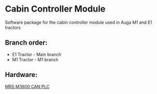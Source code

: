 # Cabin Controller Module
Software package for the cabin controller module used in Auga M1 and E1 tractors 

## Branch order:
* E1 Tractor - Main branch
* M1 Tractor - M1 branch

## Hardware: 
[MRS M3600 CAN PLC](https://www.mrs-electronics.com/products/detail/m3600-can-plc)


